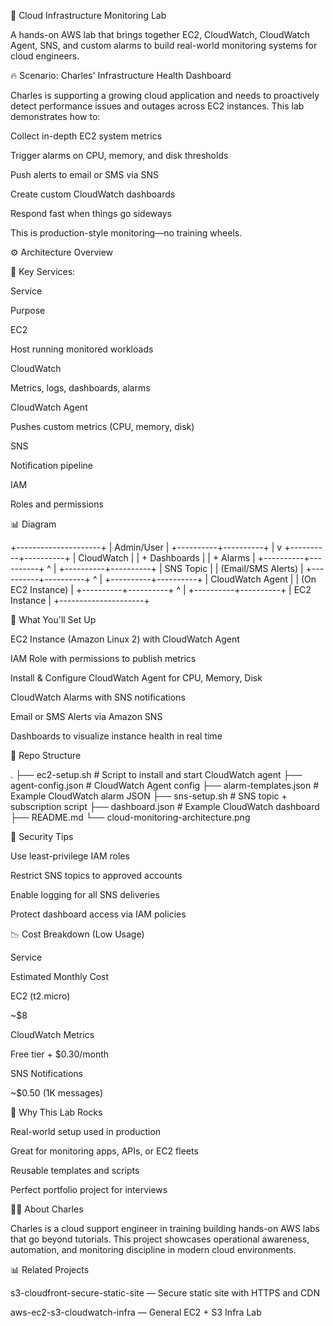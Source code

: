 🔧 Cloud Infrastructure Monitoring Lab

A hands-on AWS lab that brings together EC2, CloudWatch, CloudWatch Agent, SNS, and custom alarms to build real-world monitoring systems for cloud engineers.



🔥 Scenario: Charles' Infrastructure Health Dashboard

Charles is supporting a growing cloud application and needs to proactively detect performance issues and outages across EC2 instances. This lab demonstrates how to:

Collect in-depth EC2 system metrics

Trigger alarms on CPU, memory, and disk thresholds

Push alerts to email or SMS via SNS

Create custom CloudWatch dashboards

Respond fast when things go sideways

This is production-style monitoring—no training wheels.

⚙️ Architecture Overview

🔹 Key Services:

Service

Purpose

EC2

Host running monitored workloads

CloudWatch

Metrics, logs, dashboards, alarms

CloudWatch Agent

Pushes custom metrics (CPU, memory, disk)

SNS

Notification pipeline

IAM

Roles and permissions

📊 Diagram

+---------------------+
|     Admin/User      |
+----------+----------+
           |
           v
+----------+----------+
|   CloudWatch        |
| + Dashboards        |
| + Alarms            |
+----------+----------+
           ^
           |
+----------+----------+
|   SNS Topic         |
|  (Email/SMS Alerts) |
+----------+----------+
           ^
           |
+----------+----------+
| CloudWatch Agent    |
| (On EC2 Instance)   |
+----------+----------+
           ^
           |
+----------+----------+
|       EC2 Instance  |
+---------------------+

🚀 What You'll Set Up

EC2 Instance (Amazon Linux 2) with CloudWatch Agent

IAM Role with permissions to publish metrics

Install & Configure CloudWatch Agent for CPU, Memory, Disk

CloudWatch Alarms with SNS notifications

Email or SMS Alerts via Amazon SNS

Dashboards to visualize instance health in real time

📁 Repo Structure

.
├── ec2-setup.sh              # Script to install and start CloudWatch agent
├── agent-config.json         # CloudWatch Agent config
├── alarm-templates.json      # Example CloudWatch alarm JSON
├── sns-setup.sh              # SNS topic + subscription script
├── dashboard.json            # Example CloudWatch dashboard
├── README.md
└── cloud-monitoring-architecture.png

🔐 Security Tips

Use least-privilege IAM roles

Restrict SNS topics to approved accounts

Enable logging for all SNS deliveries

Protect dashboard access via IAM policies

📉 Cost Breakdown (Low Usage)

Service

Estimated Monthly Cost

EC2 (t2.micro)

~$8

CloudWatch Metrics

Free tier + $0.30/month

SNS Notifications

~$0.50 (1K messages)

🧠 Why This Lab Rocks

Real-world setup used in production

Great for monitoring apps, APIs, or EC2 fleets

Reusable templates and scripts

Perfect portfolio project for interviews

🧑‍💻 About Charles

Charles is a cloud support engineer in training building hands-on AWS labs that go beyond tutorials. This project showcases operational awareness, automation, and monitoring discipline in modern cloud environments.

📊 Related Projects

s3-cloudfront-secure-static-site — Secure static site with HTTPS and CDN

aws-ec2-s3-cloudwatch-infra — General EC2 + S3 Infra Lab
